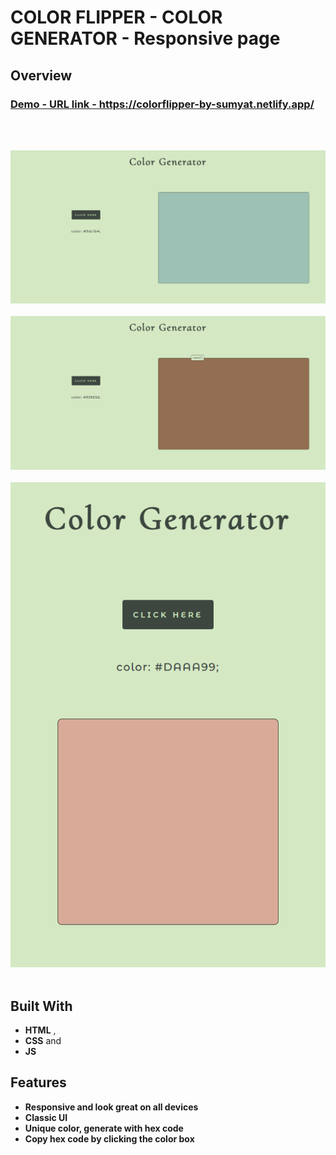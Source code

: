 # COLOR FLIPPER - COLOR GENERATOR - Responsive page

## Overview

  <h3>
    <a href="https://colorflipper-by-sumyat.netlify.app/">
      Demo - URL link - https://colorflipper-by-sumyat.netlify.app/
    </a>
  </h3>

<br/>
<br/>

![](demo/large-screen.png)
<br/>
<br/>
![](demo/large-screen-copy.png)
<br/>
<br/>
![](demo/small-screen.png)
<br/>
<br/>

## Built With

- **HTML** ,
- **CSS** and
- **JS**

## Features

- **Responsive and look great on all devices**
- **Classic UI**
- **Unique color, generate with hex code**
- **Copy hex code by clicking the color box**
